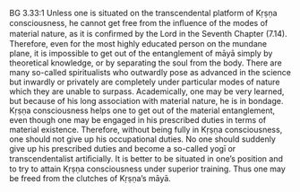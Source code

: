 BG 3.33:1	Unless one is situated on the transcendental platform of Kṛṣṇa consciousness, he cannot get free from the inﬂuence of the modes of material nature, as it is conﬁrmed by the Lord in the Seventh Chapter (7.14). Therefore, even for the most highly educated person on the mundane plane, it is impossible to get out of the entanglement of māyā simply by theoretical knowledge, or by separating the soul from the body. There are many so-called spiritualists who outwardly pose as advanced in the science but inwardly or privately are completely under particular modes of nature which they are unable to surpass. Academically, one may be very learned, but because of his long association with material nature, he is in bondage. Kṛṣṇa consciousness helps one to get out of the material entanglement, even though one may be engaged in his prescribed duties in terms of material existence. Therefore, without being fully in Kṛṣṇa consciousness, one should not give up his occupational duties. No one should suddenly give up his prescribed duties and become a so-called yogī or transcendentalist artiﬁcially. It is better to be situated in one’s position and to try to attain Kṛṣṇa consciousness under superior training. Thus one may be freed from the clutches of Kṛṣṇa’s māyā.